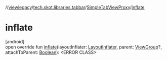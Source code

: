 //[viewlegacy](../../../index.md)/[tech.skot.libraries.tabbar](../index.md)/[SimpleTabViewProxy](index.md)/[inflate](inflate.md)

# inflate

[android]\
open override fun [inflate](inflate.md)(layoutInflater: [LayoutInflater](https://developer.android.com/reference/kotlin/android/view/LayoutInflater.html), parent: [ViewGroup](https://developer.android.com/reference/kotlin/android/view/ViewGroup.html)?, attachToParent: [Boolean](https://kotlinlang.org/api/latest/jvm/stdlib/kotlin/-boolean/index.html)): <!---  GfmCommand {"@class":"org.jetbrains.dokka.gfm.ResolveLinkGfmCommand","dri":{"packageName":"","classNames":"<ERROR CLASS>","callable":null,"target":{"@class":"org.jetbrains.dokka.links.PointingToDeclaration"},"extra":null}} --->&lt;ERROR CLASS&gt;<!--- --->
